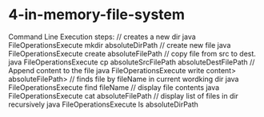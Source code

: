 # 4-in-memory-file-system

Command Line Execution steps: 
// creates a new dir 
java FileOperationsExecute mkdir absoluteDirPath
// create new file
java FileOperationsExecute create absoluteFilePath
// copy file from src to dest. 
java FileOperationsExecute cp absoluteSrcFilePath  absoluteDestFilePath
// Append content to the file
java FileOperationsExecute write content>  absoluteFilePath>
// finds file by fileName in current wordking dir
java FileOperationsExecute find fileName
// display file contents
java FileOperationsExecute cat absoluteFilePath
// display list of files in dir recursively
java FileOperationsExecute ls absoluteDirPath
